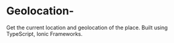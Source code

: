 # Geolocation-
Get the current location and geolocation of the place.
Built using TypeScript, Ionic Frameworks.
